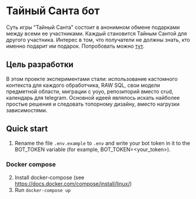 # Тайный Санта бот
Суть игры "Тайный Санта" состоит в анонимном обмене подарками между всеми ее участниками. 
Каждый становится Тайным Сантой для другого участника. 
Интерес в том, что получатели не должны знать, кто именно подарит им подарок.
Попробовать можно [тут](https://t.me/dushnyy_ded_bot).

## Цель разработки
В этом проекте экспериментами стали: использование кастомного контекста для каждого обработчика, RAW SQL, свои 
модели предметной области, миграции с yoyo, репозиторий вместо crud, календарь для telegram. Основной идеей являлось 
искать найболее простые решения и следовать топорному дизайну, вместо нагрузки зависимостями.

## Quick start
1. Rename the file `.env.example` to `.env` and write your bot token in it to the BOT_TOKEN variable (for example, 
BOT_TOKEN=<your_token>). 

### Docker compose
2. Install docker-compose (see https://docs.docker.com/compose/install/linux/)
3. Run `docker-compose up`
